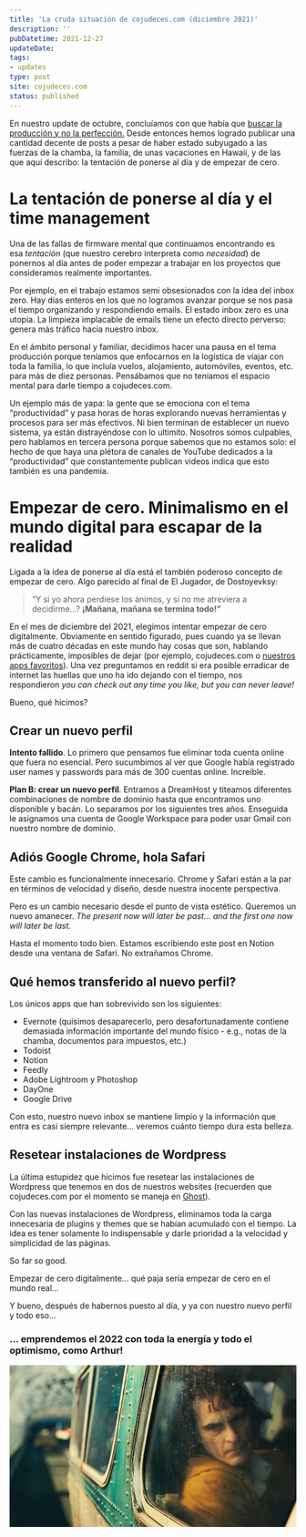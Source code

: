 ```yaml
---
title: 'La cruda situación de cojudeces.com (diciembre 2021)'
description: ''
pubDatetime: 2021-12-27
updateDate: 
tags: 
- updates
type: post
site: cojudeces.com
status: published
---
```

En nuestro update de octubre, concluíamos con que había que [buscar la producción y no la perfección.](https://www.cojudeces.com/la-cruda-situacion-octubre-2021/) Desde entonces hemos logrado publicar una cantidad decente de posts a pesar de haber estado subyugado a las fuerzas de la chamba, la familia, de unas vacaciones en Hawaii, y de las que aquí describo: la tentación de ponerse al día y de empezar de cero.

# La tentación de ponerse al día y el time management

Una de las fallas de firmware mental que continuamos encontrando es esa _tentación_ (que nuestro cerebro interpreta como _necesidad_) de ponernos al día antes de poder empezar a trabajar en los proyectos que consideramos realmente importantes.

Por ejemplo, en el trabajo estamos semi obsesionados con la idea del inbox zero. Hay días enteros en los que no logramos avanzar porque se nos pasa el tiempo organizando y respondiendo emails. El estado inbox zero es una utopía. La limpieza implacable de emails tiene un efecto directo perverso: genera más tráfico hacia nuestro inbox.

En el ámbito personal y familiar, decidimos hacer una pausa en el tema producción porque teníamos que enfocarnos en la logística de viajar con toda la familia, lo que incluía vuelos, alojamiento, automóviles, eventos, etc. para más de diez personas. Pensábamos que no teníamos el espacio mental para darle tiempo a cojudeces.com.

Un ejemplo más de yapa: la gente que se emociona con el tema “productividad” y pasa horas de horas explorando nuevas herramientas y procesos para ser más efectivos. Ni bien terminan de establecer un nuevo sistema, ya están distrayéndose con lo ultimito. Nosotros somos culpables, pero hablamos en tercera persona porque sabemos que no estamos solo: el hecho de que haya una plétora de canales de YouTube dedicados a la “productividad” que constantemente publican videos indica que esto también es una pandemia.

# Empezar de cero. Minimalismo en el mundo digital para escapar de la realidad

Ligada a la idea de ponerse al día está el también poderoso concepto de empezar de cero. Algo parecido al final de El Jugador, de Dostoyevksy:

> “Y si yo ahora perdiese los ánimos, y si no me atreviera a decidirme...? **¡Mañana, mañana se termina todo!”**

En el mes de diciembre del 2021, elegimos intentar empezar de cero digitalmente. Obviamente en sentido figurado, pues cuando ya se llevan más de cuatro décadas en este mundo hay cosas que son, hablando prácticamente, imposibles de dejar (por ejemplo, cojudeces.com o [nuestros apps favoritos](https://www.cojudeces.com/nuestros-apps-favoritos-2021/)). Una vez preguntamos en reddit si era posible erradicar de internet las huellas que uno ha ido dejando con el tiempo, nos respondieron _you can check out any time you like, but you can never leave!_

Bueno, qué hicimos?

## Crear un nuevo perfil

**Intento fallido**. Lo primero que pensamos fue eliminar toda cuenta online que fuera no esencial. Pero sucumbimos al ver que Google había registrado user names y passwords para más de 300 cuentas online. Increíble.

**Plan B: crear un nuevo perfil**. Entramos a DreamHost y titeamos diferentes combinaciones de nombre de dominio hasta que encontramos uno disponible y bacán. Lo separamos por los siguientes tres años. Enseguida le asignamos una cuenta de Google Workspace para poder usar Gmail con nuestro nombre de dominio.

## Adiós Google Chrome, hola Safari

Este cambio es funcionalmente innecesario. Chrome y Safari están a la par en términos de velocidad y diseño, desde nuestra inocente perspectiva.

Pero es un cambio necesario desde el punto de vista estético. Queremos un nuevo amanecer. _The present now will later be past... and the first one now will later be last._

Hasta el momento todo bien. Estamos escribiendo este post en Notion desde una ventana de Safari. No extrañamos Chrome.

## Qué hemos transferido al nuevo perfil?

Los únicos apps que han sobrevivido son los siguientes:

- Evernote (quisimos desaparecerlo, pero desafortunadamente contiene demasiada información importante del mundo físico - e.g., notas de la chamba, documentos para impuestos, etc.)
- Todoist
- Notion
- Feedly
- Adobe Lightroom y Photoshop
- DayOne
- Google Drive

Con esto, nuestro nuevo inbox se mantiene limpio y la información que entra es casi siempre relevante... veremos cuánto tiempo dura esta belleza.

## Resetear instalaciones de Wordpress

La última estupidez que hicimos fue resetear las instalaciones de Wordpress que tenemos en dos de nuestros websites (recuerden que cojudeces.com por el momento se maneja en [Ghost](https://www.cojudeces.com/wordpress-vs-ghost/)).

Con las nuevas instalaciones de Wordpress, eliminamos toda la carga innecesaria de plugins y themes que se habían acumulado con el tiempo. La idea es tener solamente lo indispensable y darle prioridad a la velocidad y simplicidad de las páginas.

So far so good.

Empezar de cero digitalmente... qué paja sería empezar de cero en el mundo real...

Y bueno, después de habernos puesto al día, y ya con nuestro nuevo perfil y todo eso...

### ... emprendemos el 2022 con toda la energía y todo el optimismo, como Arthur!

![](../../assets/images/2021/2021-12-Arthur-1.jpeg)
